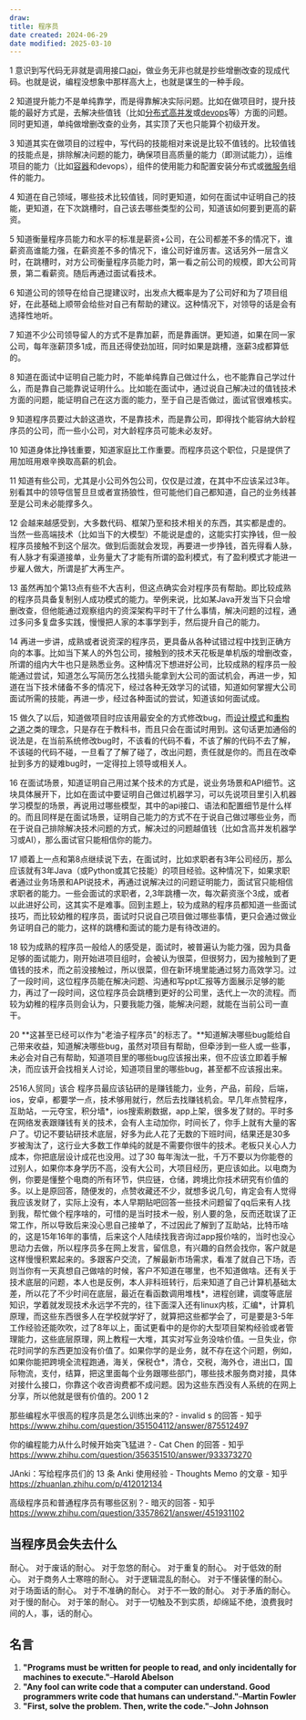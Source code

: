 ```yaml
---
draw:
title: 程序员
date created: 2024-06-29
date modified: 2025-03-10
---
```


1 意识到写代码无非就是调用接口[api](https://zhida.zhihu.com/search?content_id=646035710&content_type=Answer&match_order=1&q=api&zhida_source=entity)，做业务无非也就是抄些增删改查的现成代码。也就是说，编程没想象中那样高大上，也就是谋生的一种手段。

2 知道提升能力不是单纯靠学，而是得靠解决实际问题。比如在做项目时，提升技能的最好方式是，去解决些值钱（比如[分布式高并发](https://zhida.zhihu.com/search?content_id=646035710&content_type=Answer&match_order=1&q=%E5%88%86%E5%B8%83%E5%BC%8F%E9%AB%98%E5%B9%B6%E5%8F%91&zhida_source=entity)或[devops](https://zhida.zhihu.com/search?content_id=646035710&content_type=Answer&match_order=1&q=devops&zhida_source=entity)等）方面的问题。同时更知道，单纯做增删改查的业务，其实顶了天也只能算个初级开发。

3 知道其实在做项目的过程中，写代码的技能相对来说是比较不值钱的。比较值钱的技能点是，排除解决问题的能力，确保项目高质量的能力（即测试能力），运维项目的能力（比如[容器](https://zhida.zhihu.com/search?content_id=646035710&content_type=Answer&match_order=1&q=%E5%AE%B9%E5%99%A8&zhida_source=entity)和devops），组件的使用能力和配置安装分布式或[微服务](https://zhida.zhihu.com/search?content_id=646035710&content_type=Answer&match_order=1&q=%E5%BE%AE%E6%9C%8D%E5%8A%A1&zhida_source=entity)组件的能力。

4 知道在自己领域，哪些技术比较值钱，同时更知道，如何在面试中证明自己的技能，更知道，在下次跳槽时，自己该去哪些类型的公司，知道该如何要到更高的薪资。

5 知道衡量程序员能力和水平的标准是薪资+公司，在公司都差不多的情况下，谁薪资高谁能力强，在薪资差不多的情况下，谁公司好谁厉害。这话另外一层含义时，在跳槽时，对方公司衡量程序员能力时，第一看之前公司的规模，即大公司背景，第二看薪资。随后再通过面试看技术。

6 知道公司的领导在给自己提建议时，出发点大概率是为了公司好和为了项目组好，在此基础上顺带会给些对自己有帮助的建议。这种情况下，对领导的话是会有选择性地听。

7 知道不少公司领导留人的方式不是靠加薪，而是靠画饼。更知道，如果在同一家公司，每年涨薪顶多1成，而且还得使劲加班，同时如果是跳槽，涨薪3成都算低的。

8 知道在面试中证明自己能力时，不能单纯靠自己做过什么，也不能靠自己学过什么，而是靠自己能靠说证明什么。比如能在面试中，通过说自己解决过的值钱技术方面的问题，能证明自己在这方面的能力，至于自己是否做过，面试官很难核实。

9 知道程序员要过大龄这道坎，不是靠技术，而是靠公司，即得找个能容纳大龄程序员的公司，而一些小公司，对大龄程序员可能未必友好。

10 知道身体比挣钱重要，知道家庭比工作重要。而程序员这个职位，只是提供了用加班用艰辛换取高薪的机会。

11 知道有些公司，尤其是小公司外包公司，仅仅是过渡，在其中不应该呆过3年。别看其中的领导信誓旦旦或者宣扬狼性，但可能他们自己都知道，自己的业务线甚至是公司未必能撑多久。

12 会越来越感受到，大多数代码、框架乃至和技术相关的东西，其实都是虚的。当然一些高端技术（比如当下的大模型）不能说是虚的，这能实打实挣钱，但一般程序员接触不到这个层次。做到后面就会发现，再要进一步挣钱，首先得看人脉，有人脉才有渠道接单，业务量大了才能有所谓的盈利模式，有了盈利模式才能进一步雇人做大，所谓是扩大再生产。

13 虽然再加个第13点有些不大吉利，但这点确实会对程序员有帮助。即比较成熟的程序员具备复制别人成功模式的能力。举例来说，比如某Java开发当下只会增删改查，但他能通过观察组内的资深架构平时干了什么事情，解决问题的过程，通过多问多复盘多实践，慢慢把人家的本事学到手，然后提升自己的能力。

14 再进一步讲，成熟或者说资深的程序员，更具备从各种试错过程中找到正确方向的本事。比如当下某人的外包公司，接触到的技术天花板是单机版的增删改查，所谓的组内大牛也只是熟悉业务。这种情况下想进好公司，比较成熟的程序员一般能通过尝试，知道怎么写简历怎么找猎头能拿到大公司的面试机会，再进一步，知道在当下技术储备不多的情况下，经过各种无效学习的试错，知道如何掌握大公司面试所需的技能，再进一步，经过各种面试的尝试，知道该如何面试成。

15 做久了以后，知道做项目时应该用最安全的方式修改bug，而[设计模式](https://zhida.zhihu.com/search?content_id=646035710&content_type=Answer&match_order=1&q=%E8%AE%BE%E8%AE%A1%E6%A8%A1%E5%BC%8F&zhida_source=entity)和[重构之道](https://zhida.zhihu.com/search?content_id=646035710&content_type=Answer&match_order=1&q=%E9%87%8D%E6%9E%84%E4%B9%8B%E9%81%93&zhida_source=entity)之类的理念，只是存在于教科书，而且只会在面试时用到。这句话更加通俗的说法是，在当前系统修改bug时，不该看的代码不看，不该了解的代码不去了解，不该碰的代码不碰，一旦看了了解了碰了，改出问题，责任就是你的。而且在改牵扯到多方的疑难bug时，一定得拉上领导或相关人。

16 在面试场景，知道证明自己用过某个技术的方式是，说业务场景和API细节。这块具体展开下，比如在面试中要证明自己做过机器学习，可以先说项目里引入机器学习模型的场景，再说用过哪些模型，其中的api接口、语法和配置细节是什么样的。而且同样是在面试场景，证明自己能力的方式不在于说自己做过哪些业务，而在于说自己排除解决技术问题的方式，解决过的问题越值钱（比如含高并发机器学习或AI），那么面试官只能相信你的能力。

17 顺着上一点和第8点继续说下去，在面试时，比如求职者有3年公司经历，那么应该就有3年Java（或Python或其它技能）的项目经验。这种情况下，如果求职者通过业务场景和API说技术，再通过说解决过的问题证明能力，面试官只能相信求职者的能力。一些会面试的求职者，2,3年跳槽一次，每次薪资涨个3成，或者以此进好公司，这其实不是难事。回到主题上，较为成熟的程序员都知道一些面试技巧，而比较幼稚的程序员，面试时只说自己项目做过哪些事情，更只会通过做业务证明自己的能力，这样的跳槽和面试的能力是有待改进的。

18 较为成熟的程序员一般给人的感受是，面试时，被普遍认为能力强，因为具备足够的面试能力，刚开始进项目组时，会被认为很菜，但很努力，因为接触到了更值钱的技术，而之前没接触过，所以很菜，但在新环境里能通过努力高效学习。过了一段时间，这位程序员能在解决问题、沟通和写ppt汇报等方面展示足够的能力，再过了一段时间，这位程序员会跳槽到更好的公司里，迭代上一次的流程。而较为幼稚的程序员则会认为，只要我能力强，能解决问题，就能在当前公司一直干。

20 **这甚至已经可以作为"老油子程序员"的标志了。**知道解决哪些bug能给自己带来收益，知道解决哪些bug，虽然对项目有帮助，但牵涉到一些人或一些事，未必会对自己有帮助，知道项目里的哪些bug应该报出来，但不应该立即着手解决，而应该开会找相关人讨论，知道项目里的哪些bug，甚至都不应该报出来。

2516人贸同」该合 程序员最应该钻研的是赚钱能力，业务，产品，前段，后端，ios，安卓，都要学一点，技术够用就行，然后去找赚钱机会。早几年点赞程序，互助站，一元夺宝，积分墙*，ios搜索刷数据，app上架，很多发了财的。平时多在网络发表跟赚钱有关的技术，会有人主动加你，时间长了，你手上就有大量的客户了。切记不要钻研技术底层，好多为此人花了无数的下班时间，结果还是30多岁被淘汰了，这行业大多数工作单纯的就是不需要你很牛的技术。老板只关心人力成本，你把底层设计成花也没用。过了30 每年淘汰一批，千万不要以为你能卷的过别人，如果你本身学历不高，没有大公司，大项目经历，更应该如此。以电商为例，你要是懂整个电商的所有环节，供应链，仓储，跨境比你技术研究有价值的多。以上是原回答，随便发的，点赞收藏还不少，就想多说几句，肯定会有人觉得我应该发财了，实际上没有，本人早期贴吧回答一些技术问题留了qq后来有人找到我，帮忙做个程序啥的，可惜的是当时技术一般，别人要的急，反而还耽误了正常工作，所以导致后来没心思自己接单了，不过因此了解到了互助站，比特币啥的，这是15年16年的事情，后来这个人陆续找我咨询过app报价啥的，当时也没心思动力去做，所以程序员多在网上发言，留信息，有兴趣的自然会找你，客户就是这样慢慢积累起来的。多跟客户交流，了解最新市场需求，看准了就自己下场，否则当你有一天真想自己做啥的时候，客户不知道在哪里，也不知道做啥。还有关于技术底层的问题，本人也是反例，本人非科班转行，后来知道了自己计算机基础太差，所以花了不少时间在底层，最近在看函数调用堆栈*，进程创建，调度等底层知识，学着就发现技术永远学不完的，往下面深入还有linux内核，汇编*，计算机原理，而这些东西很多人在学校就学好了，就算把这些都学会了，可是要是3-5年工作经验还能吹吹，过了8年以上，面试更看中的是你的大型项目架构经验或者管理能力，这些底层原理，网上教程一大堆，其实对写业务没啥价值。一旦失业，你花时间学的东西更加没有价值了。如果你学的是业务，就不存在这个问题，例如，如果你能把跨境全流程跑通，海关，保税仓*，清仓，交税，海外仓，进出口，国际物流，支付，结算，把这里面每个业务跟哪些部门，哪些技术服务商对接，具体对接什么接口，你靠这个收咨询费都不成问题。因为这些东西没有人系统的在网上分享，所以他就是很有价值的。200 1 2

那些编程水平很高的程序员是怎么训练出来的? - invalid s 的回答 - 知乎  
https://www.zhihu.com/question/351504112/answer/875512497

你的编程能力从什么时候开始突飞猛进？- Cat Chen 的回答 - 知乎  
https://www.zhihu.com/question/356351510/answer/933373270

JAnki：写给程序员们的 13 条 Anki 使用经验 - Thoughts Memo 的文章 - 知乎  
https://zhuanlan.zhihu.com/p/412012134

高级程序员和普通程序员有哪些区别？- 暗灭的回答 - 知乎  
https://www.zhihu.com/question/33578621/answer/451931102

## 当程序员会失去什么

耐心。
对于废话的耐心。
对于忽悠的耐心。
对于重复的耐心。
对于低效的耐心。
对于商务人士寒暄的耐心。
对于逻辑混乱的耐心。
对于不懂装懂的耐心。
对于场面话的耐心。
对于不准确的耐心。
对于不一致的耐心。
对于矛盾的耐心。
对于慢的耐心。
对于笨的耐心。
对于一切触及不到实质，却绵延不绝，浪费我时间的人，事，话的耐心。

## 名言

1. **"Programs must be written for people to read, and only incidentally for machines to execute."**–**Harold Abelson**
2. **"Any fool can write code that a computer can understand. Good programmers write code that humans can understand."**–**Martin Fowler**
3. **"First, solve the problem. Then, write the code."**–**John Johnson**

```Java
```
